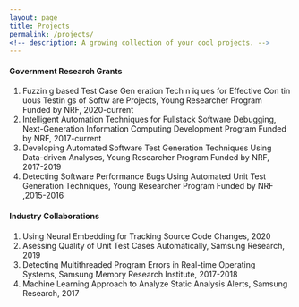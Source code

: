 ```yaml
---
layout: page
title: Projects
permalink: /projects/
<!-- description: A growing collection of your cool projects. -->
---
```


#### Government Research Grants ####
1. Fuzzin g based Test Case Gen eration Tech n iq ues for Effective Con tin uous Testin gs of Softw are
Projects, Young Researcher Program Funded by NRF, 2020-current
1. Intelligent Automation Techniques for Fullstack Software Debugging, Next-Generation Information Computing Development Program Funded  by NRF, 2017-current
1. Developing Automated Software Test Generation Techniques Using Data-driven Analyses, Young Researcher Program Funded by NRF, 2017-2019
1. Detecting Software Performance Bugs Using Automated Unit Test Generation Techniques, Young Researcher Program Funded by NRF ,2015-2016

#### Industry Collaborations ####
1. Using Neural Embedding for Tracking Source Code Changes, 2020
1. Asessing Quality of Unit Test Cases Automatically, Samsung Research, 2019
1. Detecting Multithreaded Program Errors in Real-time Operating Systems, Samsung Memory Research Institute, 2017-2018
1. Machine Learning Approach to Analyze Static Analysis Alerts, Samsung Research, 2017

<!--
{% for project in site.projects %}

{% if project.redirect %}
<div class="project">
    <div class="thumbnail">
        <a href="{{ project.redirect }}" target="_blank">
        {% if project.img %}
        <img class="thumbnail" src="{{ project.img | prepend: site.baseurl | prepend: site.url }}"/>
        {% else %}
        <div class="thumbnail blankbox"></div>
        {% endif %}    
        <span>
            <h1>{{ project.title }}</h1>
            <br/>
            <p>{{ project.description }}</p>
        </span>
        </a>
    </div>
</div>
{% else %}

<div class="project ">
    <div class="thumbnail">
        <a href="{{ project.url | prepend: site.baseurl | prepend: site.url }}">
        {% if project.img %}
        <img class="thumbnail" src="{{ project.img | prepend: site.baseurl | prepend: site.url }}"/>
        {% else %}
        <div class="thumbnail blankbox"></div>
        {% endif %}    
        <span>
            <h1>{{ project.title }}</h1>
            <br/>
            <p>{{ project.description }}</p>
        </span>
        </a>
    </div>
</div>

{% endif %}

{% endfor %}
-->
